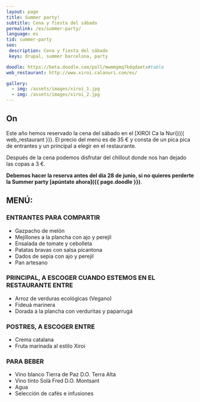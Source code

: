 ```yaml
---
layout: page
title: Summer party!
subtitle: Cena y fiesta del sábado
permalink: /es/summer-party/
language: es
tid: summer-party
seo:
 description: Cena y fiesta del sábado
 keys: drupal, summer barcelona, party

doodle: https://beta.doodle.com/poll/mwmmgmq7kdqdaetx#table
web_restaurant: http://www.xiroi.calanuri.com/es/

gallery:
  - img: /assets/images/xiroi_1.jpg
  - img: /assets/images/xiroi_2.jpg
---
```


## On
Este año hemos reservado la cena del sábado en el [XIROI Ca la Nuri]({{ web_restaurant }}). El precio del menú es de 35 € y consta de un pica pica de entrantes y un principal a elegir en el restaurante.

Después de la cena podemos disfrutar del chillout donde nos han dejado las copas a 3 €.

**Debemos hacer la reserva antes del día 28 de junio, si no quieres perderte la Summer party [apúntate ahora]({{ page.doodle }})**.

## MENÚ:
### ENTRANTES PARA COMPARTIR
- Gazpacho de melón
- Mejillones a la plancha con ajo y perejil
- Ensalada de tomate y cebolleta
- Patatas bravas con salsa picantona
- Dados de sepia con ajo y perejil
- Pan artesano

### PRINCIPAL, A ESCOGER CUANDO ESTEMOS EN EL RESTAURANTE ENTRE
- Arroz de verduras ecológicas (Vegano)
- Fideuá marinera
- Dorada a la plancha con verduritas y paparrugá

### POSTRES, A ESCOGER ENTRE
- Crema catalana
- Fruta marinada al estilo Xiroi

### PARA BEBER
- Vino blanco Tierra de Paz D.O. Terra Alta
- Vino tinto Solà Fred D.O. Montsant
- Agua
- Selección de cafés e infusiones
